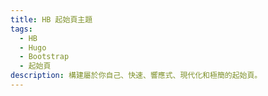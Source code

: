 ```yaml
---
title: HB 起始頁主題
tags:
  - HB
  - Hugo
  - Bootstrap
  - 起始頁
description: 構建屬於你自己、快速、響應式、現代化和極簡的起始頁。
---
```

